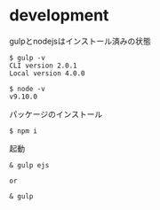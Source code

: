# development

gulpとnodejsはインストール済みの状態

```
$ gulp -v
CLI version 2.0.1
Local version 4.0.0
```

```
$ node -v
v9.10.0
```

パッケージのインストール

```
$ npm i
```

起動

```
& gulp ejs

or

& gulp
```